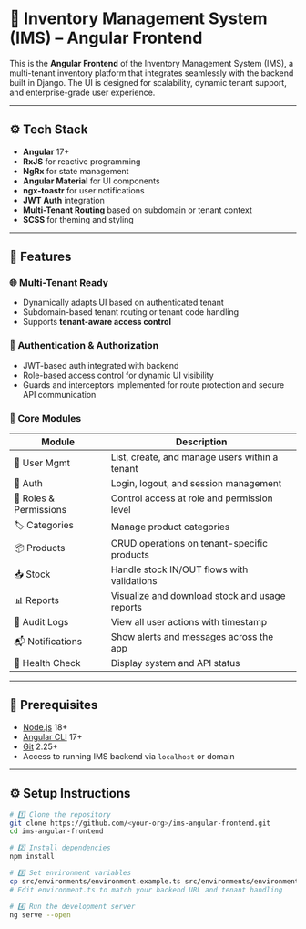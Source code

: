 # 📘 Inventory Management System (IMS) – Angular Frontend

This is the **Angular Frontend** of the Inventory Management System (IMS), a multi-tenant inventory platform that integrates seamlessly with the backend built in Django. The UI is designed for scalability, dynamic tenant support, and enterprise-grade user experience.

---

## ⚙️ Tech Stack

- **Angular** 17+
- **RxJS** for reactive programming
- **NgRx** for state management
- **Angular Material** for UI components
- **ngx-toastr** for user notifications
- **JWT Auth** integration
- **Multi-Tenant Routing** based on subdomain or tenant context
- **SCSS** for theming and styling

---

## 🚀 Features

### 🌐 Multi-Tenant Ready
- Dynamically adapts UI based on authenticated tenant
- Subdomain-based tenant routing or tenant code handling
- Supports **tenant-aware access control**

### 🔐 Authentication & Authorization
- JWT-based auth integrated with backend
- Role-based access control for dynamic UI visibility
- Guards and interceptors implemented for route protection and secure API communication

### 🧾 Core Modules

| Module           | Description                                         |
|------------------|-----------------------------------------------------|
| 👤 User Mgmt     | List, create, and manage users within a tenant      |
| 🔐 Auth          | Login, logout, and session management               |
| 🧩 Roles & Permissions | Control access at role and permission level      |
| 🏷 Categories     | Manage product categories                           |
| 📦 Products       | CRUD operations on tenant-specific products         |
| 📥 Stock          | Handle stock IN/OUT flows with validations          |
| 📊 Reports        | Visualize and download stock and usage reports      |
| 🧾 Audit Logs     | View all user actions with timestamp                |
| 📬 Notifications  | Show alerts and messages across the app             |
| 🧪 Health Check   | Display system and API status                       |

---

## 🧰 Prerequisites

- [Node.js](https://nodejs.org/) 18+
- [Angular CLI](https://angular.io/cli) 17+
- [Git](https://git-scm.com/) 2.25+
- Access to running IMS backend via `localhost` or domain

---

## ⚙️ Setup Instructions

```bash
# 1️⃣ Clone the repository
git clone https://github.com/<your-org>/ims-angular-frontend.git
cd ims-angular-frontend

# 2️⃣ Install dependencies
npm install

# 3️⃣ Set environment variables
cp src/environments/environment.example.ts src/environments/environment.ts
# Edit environment.ts to match your backend URL and tenant handling

# 4️⃣ Run the development server
ng serve --open
